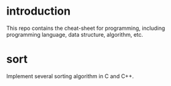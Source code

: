 # introduction
This repo contains the cheat-sheet for programming, including programming language, data structure, algorithm, etc.

# sort
Implement several sorting algorithm in C and C++.